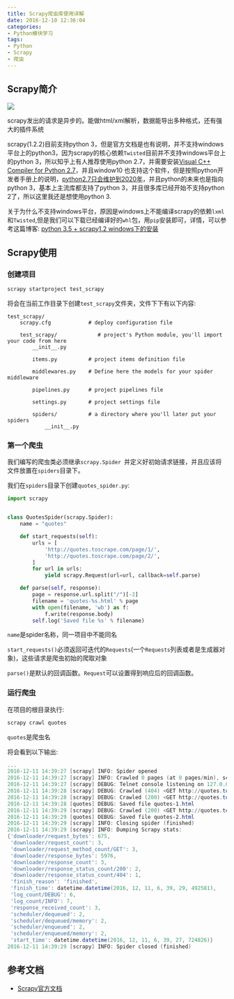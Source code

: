 ```yaml
---
title: Scrapy爬虫库使用详解
date: 2016-12-10 12:36:04
categories:
- Python模块学习
tags:
- Python
- Scrapy
- 爬虫
---
```


## Scrapy简介

![](https://scrapy.org/img/scrapylogo.png)

scrapy发出的请求是异步的。能做html/xml解析，数据能导出多种格式，还有强大的插件系统

scrapy(1.2.2)目前支持python 3，但是官方文档是也有说明，并不支持windows平台上的python3，因为scrapy的核心依赖`Twisted`目前并不支持windows平台上的python 3，所以知乎上有人推荐使用python 2.7，并需要安装[Visual C++ Compiler for Python 2.7](https://www.microsoft.com/en-us/download/details.aspx?id=44266)，并且window10 也支持这个软件，但是按照python开发者手册上的说明，[python2.7只会维护到2020年](https://docs.python.org/devguide/#status-of-python-branches)，并且python的未来也是指向python 3，基本上主流库都支持了python 3，并且很多库已经开始不支持python 2了，所以这里我还是想使用python 3.

关于为什么不支持windows平台，原因是windows上不能编译scrapy的依赖`lxml`和`Twisted`,但是我们可以下载已经编译好的`whl`包，用`pip`安装即可，详情，可以参考这篇博客: [python 3.5 + scrapy1.2 windows下的安装](https://my.oschina.net/wangyuefive/blog/784171)

<!-- more -->

## Scrapy使用

### 创建项目

```powershell
scrapy startproject test_scrapy
```

将会在当前工作目录下创建`test_scrapy`文件夹，文件下下有以下内容:

```
test_scrapy/
    scrapy.cfg            # deploy configuration file

    test_scrapy/             # project's Python module, you'll import your code from here
        __init__.py

        items.py          # project items definition file

        middlewares.py    # Define here the models for your spider middleware

        pipelines.py      # project pipelines file

        settings.py       # project settings file

        spiders/          # a directory where you'll later put your spiders
            __init__.py
```

### 第一个爬虫

我们编写的爬虫类必须继承`scrapy.Spider `并定义好初始请求链接，并且应该将文件放置在`spiders`目录下。

我们在`spiders`目录下创建`quotes_spider.py`:

```python
import scrapy


class QuotesSpider(scrapy.Spider):
    name = "quotes"

    def start_requests(self):
        urls = [
            'http://quotes.toscrape.com/page/1/',
            'http://quotes.toscrape.com/page/2/',
        ]
        for url in urls:
            yield scrapy.Request(url=url, callback=self.parse)

    def parse(self, response):
        page = response.url.split("/")[-2]
        filename = 'quotes-%s.html' % page
        with open(filename, 'wb') as f:
            f.write(response.body)
        self.log('Saved file %s' % filename)
```

`name`是spider名称，同一项目中不能同名

`start_requests()`必须返回可迭代的`Requests`(一个`Requests`列表或者是生成器对象)，这些请求是爬虫初始的爬取对象

`parse()`是默认的回调函数。`Request`可以设置得到响应后的回调函数。

### 运行爬虫

在项目的根目录执行:

```powershell
scrapy crawl quotes
```

`quotes`是爬虫名

将会看到以下输出:

```powershell
...
2016-12-11 14:39:27 [scrapy] INFO: Spider opened
2016-12-11 14:39:27 [scrapy] INFO: Crawled 0 pages (at 0 pages/min), scraped 0 items (at 0 items/min)
2016-12-11 14:39:27 [scrapy] DEBUG: Telnet console listening on 127.0.0.1:6023
2016-12-11 14:39:28 [scrapy] DEBUG: Crawled (404) <GET http://quotes.toscrape.com/robots.txt> (referer: None)
2016-12-11 14:39:28 [scrapy] DEBUG: Crawled (200) <GET http://quotes.toscrape.com/page/1/> (referer: None)
2016-12-11 14:39:28 [quotes] DEBUG: Saved file quotes-1.html
2016-12-11 14:39:29 [scrapy] DEBUG: Crawled (200) <GET http://quotes.toscrape.com/page/2/> (referer: None)
2016-12-11 14:39:29 [quotes] DEBUG: Saved file quotes-2.html
2016-12-11 14:39:29 [scrapy] INFO: Closing spider (finished)
2016-12-11 14:39:29 [scrapy] INFO: Dumping Scrapy stats:
{'downloader/request_bytes': 675,
 'downloader/request_count': 3,
 'downloader/request_method_count/GET': 3,
 'downloader/response_bytes': 5976,
 'downloader/response_count': 3,
 'downloader/response_status_count/200': 2,
 'downloader/response_status_count/404': 1,
 'finish_reason': 'finished',
 'finish_time': datetime.datetime(2016, 12, 11, 6, 39, 29, 492581),
 'log_count/DEBUG': 6,
 'log_count/INFO': 7,
 'response_received_count': 3,
 'scheduler/dequeued': 2,
 'scheduler/dequeued/memory': 2,
 'scheduler/enqueued': 2,
 'scheduler/enqueued/memory': 2,
 'start_time': datetime.datetime(2016, 12, 11, 6, 39, 27, 724826)}
2016-12-11 14:39:29 [scrapy] INFO: Spider closed (finished)
```



## 参考文档

- [Scrapy官方文档](https://doc.scrapy.org/en/latest/index.html)
